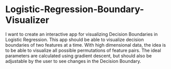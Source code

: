 # Logistic-Regression-Boundary-Visualizer

I want to create an interactive app for visualizing Decision Boundaries in Logistic Regression. This app should be able to visualize decision boundaries of two features at a time. With high dimensional data, the idea is to be able to visualize all possible permutations of feature pairs. The ideal parameters are calculated using gradient descent, but should also be adjustable by the user to see changes in the Decision Boundary. 
